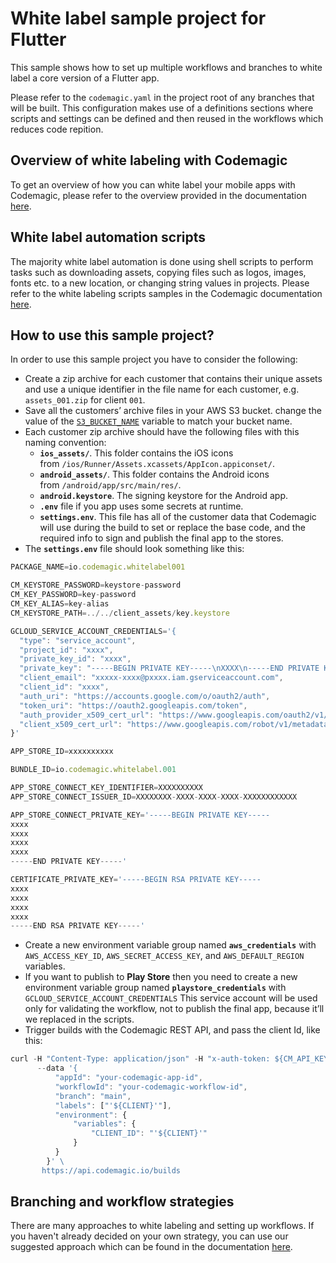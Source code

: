 # White label sample project for Flutter

This sample shows how to set up multiple workflows and branches to white label a core version of a Flutter app. 

Please refer to the `codemagic.yaml` in the project root of any branches that will be built. This configuration makes use of a definitions sections where scripts and settings can be defined and then reused in the workflows which reduces code repition.

## Overview of white labeling with Codemagic

To get an overview of how you can white label your mobile apps with Codemagic, please refer to the overview provided in the documentation [here](https://docs.codemagic.io/knowledge-white-label/white-label-apps-overview/).

## White label automation scripts

The majority white label automation is done using shell scripts to perform tasks such as downloading assets, copying files such as logos, images, fonts etc. to a new location, or changing string values in projects. Please refer to the white labeling scripts samples in the Codemagic documentation [here](https://docs.codemagic.io/knowledge-white-label/white-label-scripts/).

## How to use this sample project?
In order to use this sample project you have to consider the following:

- Create a zip archive for each customer that contains their unique assets and use a unique identifier in the file name for each customer, e.g. `assets_001.zip` for client `001`.
- Save all the customers’ archive files in your AWS S3 bucket. 
change the value of the [`S3_BUCKET_NAME`](https://github.com/codemagic-ci-cd/white-label-demo-project/blob/5b7646cb39859adf939da21a826b55c68b28d14a/codemagic.yaml#L10) variable to match your bucket name.
- Each customer zip archive should have the following files with this naming convention:
    - **`ios_assets/`**. This folder contains the iOS icons from `/ios/Runner/Assets.xcassets/AppIcon.appiconset/`.
    - **`android_assets/`**. This folder contains the Android icons from `/android/app/src/main/res/`.
    - **`android.keystore`**. The signing keystore for the Android app.
    - **`.env`** file if you app uses some secrets at runtime.
    - **`settings.env`**. This file has all of the customer data that Codemagic will use during the build to set or replace the base code, and the required info to sign and publish the final app to the stores.
- The **`settings.env`** file should look something like this:

```jsx
PACKAGE_NAME=io.codemagic.whitelabel001

CM_KEYSTORE_PASSWORD=keystore-password
CM_KEY_PASSWORD=key-password
CM_KEY_ALIAS=key-alias
CM_KEYSTORE_PATH=../../client_assets/key.keystore

GCLOUD_SERVICE_ACCOUNT_CREDENTIALS='{
  "type": "service_account",
  "project_id": "xxxx",
  "private_key_id": "xxxx",
  "private_key": "-----BEGIN PRIVATE KEY-----\nXXXX\n-----END PRIVATE KEY-----\n",
  "client_email": "xxxxx-xxxx@pxxxx.iam.gserviceaccount.com",
  "client_id": "xxxx",
  "auth_uri": "https://accounts.google.com/o/oauth2/auth",
  "token_uri": "https://oauth2.googleapis.com/token",
  "auth_provider_x509_cert_url": "https://www.googleapis.com/oauth2/v1/certs",
  "client_x509_cert_url": "https://www.googleapis.com/robot/v1/metadata/x509/xxxx-xxxx%40pc-api-xxxx-xxxx.iam.gserviceaccount.com"
}'

APP_STORE_ID=xxxxxxxxxx

BUNDLE_ID=io.codemagic.whitelabel.001

APP_STORE_CONNECT_KEY_IDENTIFIER=XXXXXXXXXX
APP_STORE_CONNECT_ISSUER_ID=XXXXXXXX-XXXX-XXXX-XXXX-XXXXXXXXXXXX

APP_STORE_CONNECT_PRIVATE_KEY='-----BEGIN PRIVATE KEY-----
xxxx
xxxx
xxxx
xxxx
-----END PRIVATE KEY-----'

CERTIFICATE_PRIVATE_KEY='-----BEGIN RSA PRIVATE KEY-----
xxxx
xxxx
xxxx
xxxx
-----END RSA PRIVATE KEY-----'
```

- Create a new environment variable group named **`aws_credentials`** with `AWS_ACCESS_KEY_ID`, `AWS_SECRET_ACCESS_KEY`, and `AWS_DEFAULT_REGION` variables.
- If you want to publish to **Play Store** then you need to create a new environment variable group named **`playstore_credentials`** with `GCLOUD_SERVICE_ACCOUNT_CREDENTIALS` This service account will be used only for validating the workflow, not to publish the final app, because it’ll we replaced in the scripts.
- Trigger builds with the Codemagic REST API, and pass the client Id, like this:

```jsx
curl -H "Content-Type: application/json" -H "x-auth-token: ${CM_API_KEY}" \
      --data '{
          "appId": "your-codemagic-app-id", 
          "workflowId": "your-codemagic-workflow-id",
          "branch": "main",
          "labels": ["'${CLIENT}'"],
          "environment": { 
              "variables": { 
                  "CLIENT_ID": "'${CLIENT}'"
              }
          }
        }' \
       https://api.codemagic.io/builds
```

## Branching and workflow strategies

There are many approaches to white labeling and setting up workflows. If you haven't already decided on your own strategy, you can use our suggested approach which can be found in the documentation [here](https://docs.codemagic.io/knowledge-white-label/white-label-branching-strategies/).

